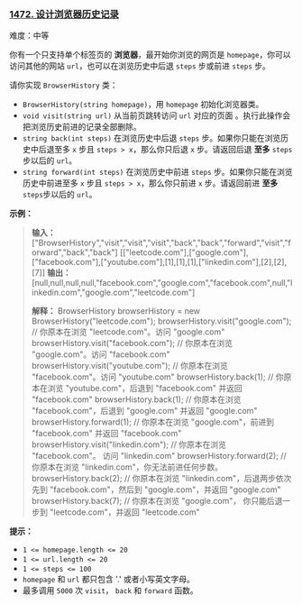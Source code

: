 ### [1472\. 设计浏览器历史记录](https://leetcode.cn/problems/design-browser-history/)

难度：中等

你有一个只支持单个标签页的 **浏览器**，最开始你浏览的网页是 `homepage`，你可以访问其他的网站 `url`，也可以在浏览历史中后退 `steps` 步或前进 `steps` 步。

请你实现 `BrowserHistory` 类：

- `BrowserHistory(string homepage)`，用 `homepage` 初始化浏览器类。
- `void visit(string url)` 从当前页跳转访问 `url` 对应的页面 。执行此操作会把浏览历史前进的记录全部删除。
- `string back(int steps)` 在浏览历史中后退 `steps` 步。如果你只能在浏览历史中后退至多 `x` 步且 `steps > x`，那么你只后退 `x` 步。请返回后退 **至多** `steps` 步以后的 `url`。
- `string forward(int steps)` 在浏览历史中前进 `steps` 步。如果你只能在浏览历史中前进至多 `x` 步且 `steps > x`，那么你只前进 `x` 步。请返回前进 **至多** `steps`步以后的 `url`。

**示例：**

> **输入：**
> ["BrowserHistory","visit","visit","visit","back","back","forward","visit","forward","back","back"]
> \[["leetcode.com"],["google.com"],["facebook.com"],["youtube.com"],[1],[1],[1],["linkedin.com"],[2],[2],[7]]
> **输出：**
> [null,null,null,null,"facebook.com","google.com","facebook.com",null,"linkedin.com","google.com","leetcode.com"]
>
> **解释：**
> BrowserHistory browserHistory = new BrowserHistory("leetcode.com");
> browserHistory.visit("google.com");      // 你原本在浏览 "leetcode.com"。访问 "google.com"
> browserHistory.visit("facebook.com");    // 你原本在浏览 "google.com"。访问 "facebook.com"
> browserHistory.visit("youtube.com");     // 你原本在浏览 "facebook.com"。访问 "youtube.com"
> browserHistory.back(1);                  // 你原本在浏览 "youtube.com"，后退到 "facebook.com" 并返回 "facebook.com"
> browserHistory.back(1);                  // 你原本在浏览 "facebook.com"，后退到 "google.com" 并返回 "google.com"
> browserHistory.forward(1);               // 你原本在浏览 "google.com"，前进到 "facebook.com" 并返回 "facebook.com"
> browserHistory.visit("linkedin.com");    // 你原本在浏览 "facebook.com"。 访问 "linkedin.com"
> browserHistory.forward(2);               // 你原本在浏览 "linkedin.com"，你无法前进任何步数。
> browserHistory.back(2);                  // 你原本在浏览 "linkedin.com"，后退两步依次先到 "facebook.com"，然后到 "google.com"，并返回 "google.com"
> browserHistory.back(7);                  // 你原本在浏览 "google.com"， 你只能后退一步到 "leetcode.com"，并返回 "leetcode.com"

**提示：**

- `1 <= homepage.length <= 20`
- `1 <= url.length <= 20`
- `1 <= steps <= 100`
- `homepage` 和 `url` 都只包含 '.' 或者小写英文字母。
- 最多调用 `5000` 次 `visit`， `back` 和 `forward` 函数。
